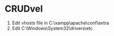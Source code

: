 # CRUDvel

1. Edit vhosts file in C:\xampp\apache\conf\extra
2. Edit C:\Windows\System32\drivers\etc
